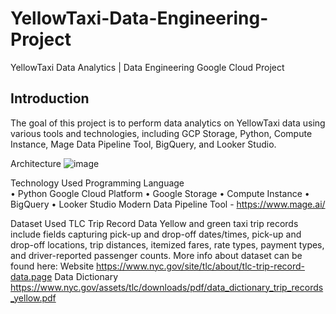 # YellowTaxi-Data-Engineering-Project
YellowTaxi Data Analytics | Data Engineering Google Cloud Project

## Introduction
The goal of this project is to perform data analytics on YellowTaxi data using various tools and technologies, including GCP Storage, Python, Compute Instance, Mage Data Pipeline Tool, BigQuery, and Looker Studio.

Architecture
![image](https://github.com/UgurcanDeniz/YellowTaxi-Data-Engineering-Project/assets/136558513/b93ddd97-26cb-4936-b43a-33fe37a907a1)

Technology Used
Programming Language  
•	Python
Google Cloud Platform
•	Google Storage
•	Compute Instance
•	BigQuery
•	Looker Studio
Modern Data Pipeline Tool - https://www.mage.ai/

Dataset Used
TLC Trip Record Data Yellow and green taxi trip records include fields capturing pick-up and drop-off dates/times, pick-up and drop-off locations, trip distances, itemized fares, rate types, payment types, and driver-reported passenger counts.
More info about dataset can be found here:
Website 
https://www.nyc.gov/site/tlc/about/tlc-trip-record-data.page
Data Dictionary
https://www.nyc.gov/assets/tlc/downloads/pdf/data_dictionary_trip_records_yellow.pdf
